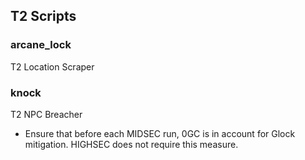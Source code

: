 ## T2 Scripts

### arcane_lock

T2 Location Scraper

### knock

T2 NPC Breacher

* Ensure that before each MIDSEC run, 0GC is in account for Glock mitigation. HIGHSEC does not require this measure.

